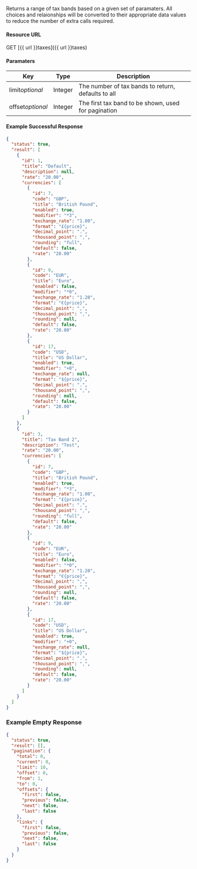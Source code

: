 <!--
@title GET taxes
@author Moltin Ltd
@description Gets an array of tax bands
@order 11.6

@sidebar 1
@family Tax
@rate No
@auth Yes
@format JSON
@http GET
@version beta
-->
Returns a range of tax bands based on a given set of paramaters. All choices and relaionships will be converted to their appropriate data values to reduce the number of extra calls required.


#### Resource URL
GET [{{ url }}taxes]({{ url }}taxes)


#### Paramaters
Key | Type | Description
--- | ---- | -----------
limit*optional* | Integer | The number of tax bands to return, defaults to all
offset*optional* | Integer | The first tax band to be shown, used for pagination

<!--code-->
#### Example Successful Response
``` json
{
  "status": true,
  "result": [
    {
      "id": 1,
      "title": "Default",
      "description": null,
      "rate": "20.00",
      "currencies": [
        {
          "id": 7,
          "code": "GBP",
          "title": "British Pound",
          "enabled": true,
          "modifier": "*3",
          "exchange_rate": "1.00",
          "format": "£{price}",
          "decimal_point": ".",
          "thousand_point": ",",
          "rounding": "full",
          "default": false,
          "rate": "20.00"
        },
        {
          "id": 9,
          "code": "EUR",
          "title": "Euro",
          "enabled": false,
          "modifier": "*0",
          "exchange_rate": "1.20",
          "format": "€{price}",
          "decimal_point": ",",
          "thousand_point": ",",
          "rounding": null,
          "default": false,
          "rate": "20.00"
        },
        {
          "id": 17,
          "code": "USD",
          "title": "US Dollar",
          "enabled": true,
          "modifier": "+0",
          "exchange_rate": null,
          "format": "${price}",
          "decimal_point": ".",
          "thousand_point": ",",
          "rounding": null,
          "default": false,
          "rate": "20.00"
        }
      ]
    },
    {
      "id": 3,
      "title": "Tax Band 2",
      "description": "Test",
      "rate": "20.00",
      "currencies": [
        {
          "id": 7,
          "code": "GBP",
          "title": "British Pound",
          "enabled": true,
          "modifier": "*3",
          "exchange_rate": "1.00",
          "format": "£{price}",
          "decimal_point": ".",
          "thousand_point": ",",
          "rounding": "full",
          "default": false,
          "rate": "20.00"
        },
        {
          "id": 9,
          "code": "EUR",
          "title": "Euro",
          "enabled": false,
          "modifier": "*0",
          "exchange_rate": "1.20",
          "format": "€{price}",
          "decimal_point": ",",
          "thousand_point": ",",
          "rounding": null,
          "default": false,
          "rate": "20.00"
        },
        {
          "id": 17,
          "code": "USD",
          "title": "US Dollar",
          "enabled": true,
          "modifier": "+0",
          "exchange_rate": null,
          "format": "${price}",
          "decimal_point": ".",
          "thousand_point": ",",
          "rounding": null,
          "default": false,
          "rate": "20.00"
        }
      ]
    }
  ]
}
```


### Example Empty Response
``` json
{
  "status": true,
  "result": [],
  "pagination": {
    "total": 0,
    "current": 0,
    "limit": 10,
    "offset": 0,
    "from": 1,
    "to": 0,
    "offsets": {
      "first": false,
      "previous": false,
      "next": false,
      "last": false
    },
    "links": {
      "first": false,
      "previous": false,
      "next": false,
      "last": false
    }
  }
}
```
<!--/code-->